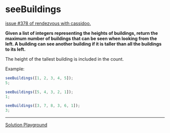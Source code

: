 # seeBuildings

[issue #378 of rendezvous with cassidoo.](https://buttondown.com/cassidoo/archive/stand-for-something-or-you-will-fall-for-anything/)

**Given a list of integers representing the heights of buildings,
return the maximum number of buildings that can be seen when
looking from the left.
A building can see another building if it is taller than all the
buildings to its left.**

The height of the tallest building is included in the count.

Example:

```ts
seeBuildings([1, 2, 3, 4, 5]);
5;

seeBuildings([5, 4, 3, 2, 1]);
1;

seeBuildings([3, 7, 8, 3, 6, 1]);
3;
```

---

[Solution Playground](https://tsplay.dev/N7DvBm)
